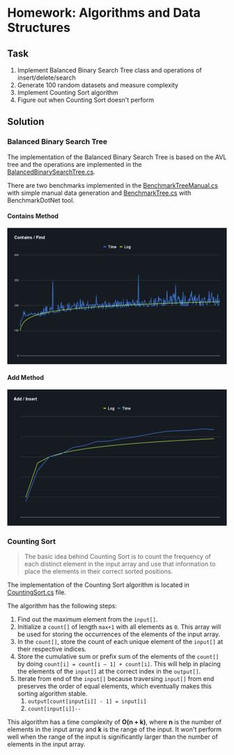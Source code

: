 # Homework: Algorithms and Data Structures

## Task

1. Implement Balanced Binary Search Tree class and operations of insert/delete/search
2. Generate 100 random datasets and measure complexity
3. Implement Counting Sort algorithm
4. Figure out when Counting Sort doesn't perform

## Solution

### Balanced Binary Search Tree

The implementation of the Balanced Binary Search Tree is based on the AVL tree and the operations are implemented in the [BalancedBinarySearchTree.cs](./src/App/App/BalancedBinarySearchTree.cs).

There are two benchmarks implemented in the [BenchmarkTreeManual.cs](./src/App/App/BenchmarkTreeManual.cs) with simple manual data generation and [BenchmarkTree.cs](./src/App/App/BenchmarkTree.cs) with BenchmarkDotNet tool.

#### Contains Method

![Contains Method](./docs/contains_chart.png)

#### Add Method

![Add Method](./docs/add_chart.png)

### Counting Sort

> The basic idea behind Counting Sort is to count the frequency of each distinct element in the input array and use that information to place the elements in their correct sorted positions.

The implementation of the Counting Sort algorithm is located in [CountingSort.cs](./src/App/App/CountingSort.cs) file.

The algorithm has the following steps:

1. Find out the maximum element from the `input[]`.
2. Initialize a `count[]` of length `max+1` with all elements as `0`. This array will be used for storing the occurrences of the elements of the input array.
3. In the `count[]`, store the count of each unique element of the `input[]` at their respective indices.
4. Store the cumulative sum or prefix sum of the elements of the `count[]` by doing `count[i] = count[i – 1] + count[i]`. This will help in placing the elements of the `input[]` at the correct index in the `output[]`.
5. Iterate from end of the `input[]` because traversing `input[]` from end preserves the order of equal elements, which eventually makes this sorting algorithm stable.
   1. `output[count[input[i]] - 1] = input[i]`
   2. `count[input[i]]--`

This algorithm has a time complexity of **O(n + k)**, where **n** is the number of elements in the input array and **k** is the range of the input.
It won't perform well when the range of the input is significantly larger than the number of elements in the input array.
